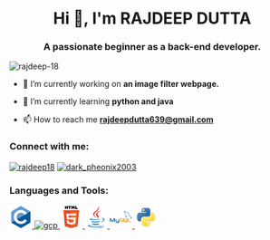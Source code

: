 <h1 align="center">Hi 👋, I'm RAJDEEP DUTTA</h1>
<h3 align="center">A passionate beginner as a back-end developer.</h3>

<p align="left"> <img src="https://komarev.com/ghpvc/?username=rajdeep-18&label=Profile%20views&color=0e75b6&style=flat" alt="rajdeep-18" /> </p>

- 🔭 I’m currently working on **an image filter webpage.**

- 🌱 I’m currently learning **python and java**

- 📫 How to reach me **rajdeepdutta639@gmail.com**


<h3 align="left">Connect with me:</h3>
<p align="left">
<a href="https://codepen.io/rajdeep18" target="blank"><img align="center" src="https://raw.githubusercontent.com/rahuldkjain/github-profile-readme-generator/master/src/images/icons/Social/codepen.svg" alt="rajdeep18" height="30" width="40" /></a>
<a href="https://instagram.com/dark_pheonix2003" target="blank"><img align="center" src="https://raw.githubusercontent.com/rahuldkjain/github-profile-readme-generator/master/src/images/icons/Social/instagram.svg" alt="dark_pheonix2003" height="30" width="40" /></a>
</p>

<h3 align="left">Languages and Tools:</h3>
<p align="left"> <a href="https://www.cprogramming.com/" target="_blank"> <img src="https://raw.githubusercontent.com/devicons/devicon/master/icons/c/c-original.svg" alt="c" width="40" height="40"/> </a> <a href="https://cloud.google.com" target="_blank"> <img src="https://www.vectorlogo.zone/logos/google_cloud/google_cloud-icon.svg" alt="gcp" width="40" height="40"/> </a> <a href="https://www.w3.org/html/" target="_blank"> <img src="https://raw.githubusercontent.com/devicons/devicon/master/icons/html5/html5-original-wordmark.svg" alt="html5" width="40" height="40"/> </a> <a href="https://www.java.com" target="_blank"> <img src="https://raw.githubusercontent.com/devicons/devicon/master/icons/java/java-original.svg" alt="java" width="40" height="40"/> </a> <a href="https://www.mysql.com/" target="_blank"> <img src="https://raw.githubusercontent.com/devicons/devicon/master/icons/mysql/mysql-original-wordmark.svg" alt="mysql" width="40" height="40"/> </a> <a href="https://www.python.org" target="_blank"> <img src="https://raw.githubusercontent.com/devicons/devicon/master/icons/python/python-original.svg" alt="python" width="40" height="40"/> </a> </p>
